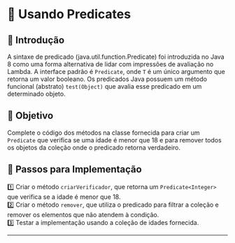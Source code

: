 # 📌 Usando Predicates

## 📝 Introdução
A sintaxe de predicado (java.util.function.Predicate) foi introduzida no Java 8 como uma forma alternativa de lidar com impressões de avaliação no Lambda. A interface padrão é `Predicate`, onde `T` é um único argumento que retorna um valor booleano. Os predicados Java possuem um método funcional (abstrato) `test(Object)` que avalia esse predicado em um determinado objeto.

## 🎯 Objetivo
Complete o código dos métodos na classe fornecida para criar um `Predicate` que verifica se uma idade é menor que 18 e para remover todos os objetos da coleção onde o predicado retorna verdadeiro.

## 🔧 Passos para Implementação
1️⃣ Criar o método `criarVerificador`, que retorna um `Predicate<Integer>` que verifica se a idade é menor que 18.  
2️⃣ Criar o método `remover`, que utiliza o predicado para filtrar a coleção e remover os elementos que não atendem à condição.  
3️⃣ Testar a implementação usando a coleção de idades fornecida.

---
